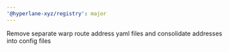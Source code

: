 ```yaml
---
'@hyperlane-xyz/registry': major
---
```


Remove separate warp route address yaml files and consolidate addresses into config files
